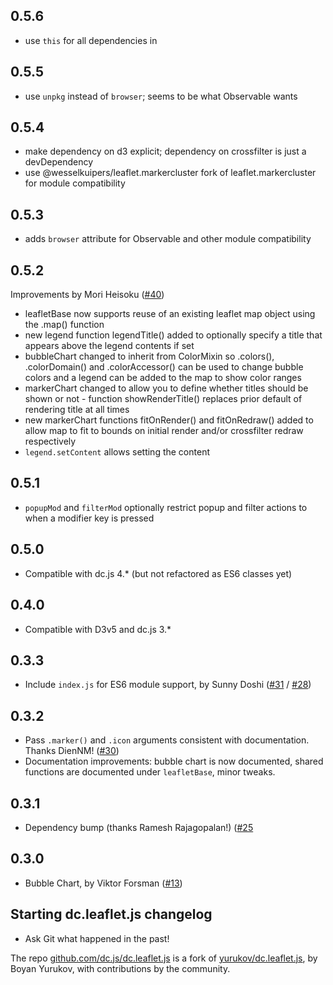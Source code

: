 ## 0.5.6
* use `this` for all dependencies in 

## 0.5.5
* use `unpkg` instead of `browser`; seems to be what Observable wants

## 0.5.4
* make dependency on d3 explicit; dependency on crossfilter is just a devDependency
* use @wesselkuipers/leaflet.markercluster fork of leaflet.markercluster for module compatibility

## 0.5.3
* adds `browser` attribute for Observable and other module compatibility

## 0.5.2
Improvements by Mori Heisoku ([#40](https://github.com/dc-js/dc.leaflet.js/pull/40))
 * leafletBase now supports reuse of an existing leaflet map object using the .map() function
 * new legend function legendTitle() added to optionally specify a title that appears above the legend contents if set
 * bubbleChart changed to inherit from ColorMixin so .colors(), .colorDomain() and .colorAccessor() can be used to change bubble colors and a legend can be added to the map to show color ranges
 * markerChart changed to allow you to define whether titles should be shown or not - function showRenderTitle() replaces prior default of rendering title at all times
 * new markerChart functions fitOnRender() and fitOnRedraw() added to allow map to fit to bounds on initial render and/or crossfilter redraw respectively
 * `legend.setContent` allows setting the content

## 0.5.1
 * `popupMod` and `filterMod` optionally restrict popup and filter actions to when a modifier key is pressed

## 0.5.0
 * Compatible with dc.js 4.* (but not refactored as ES6 classes yet)

## 0.4.0
 * Compatible with D3v5 and dc.js 3.*

## 0.3.3
 * Include `index.js` for ES6 module support, by Sunny Doshi ([#31](https://github.com/dc-js/dc.leaflet.js/pull/31) / [#28](https://github.com/dc-js/dc.leaflet.js/issues/28))

## 0.3.2
 * Pass `.marker()` and `.icon` arguments consistent with documentation. Thanks DienNM! ([#30](https://github.com/dc-js/dc.leaflet.js/issues/30))
 * Documentation improvements: bubble chart is now documented, shared functions are documented under `leafletBase`, minor tweaks.

## 0.3.1
 * Dependency bump (thanks Ramesh Rajagopalan!) ([#25](https://github.com/dc-js/dc.leaflet.js/pull/25)

## 0.3.0
 * Bubble Chart, by Viktor Forsman ([#13](https://github.com/dc-js/dc.leaflet.js/pull/13))

## Starting dc.leaflet.js changelog
 * Ask Git what happened in the past!

The repo [github.com/dc.js/dc.leaflet.js](https://github.com/dc-js/dc.leaflet.js) is a fork of
[yurukov/dc.leaflet.js](https://github.com/yurukov/dc.leaflet.js), by Boyan Yurukov, with
contributions by the community.
